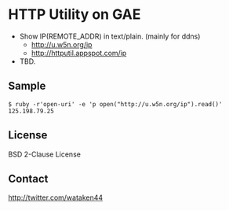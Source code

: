 
# HTTP Utility on GAE

* Show IP(REMOTE_ADDR) in text/plain. (mainly for ddns)
    * http://u.w5n.org/ip
    * http://httputil.appspot.com/ip
* TBD.

## Sample

    $ ruby -r'open-uri' -e 'p open("http://u.w5n.org/ip").read()'
    125.198.79.25

## License

BSD 2-Clause License

## Contact

http://twitter.com/wataken44